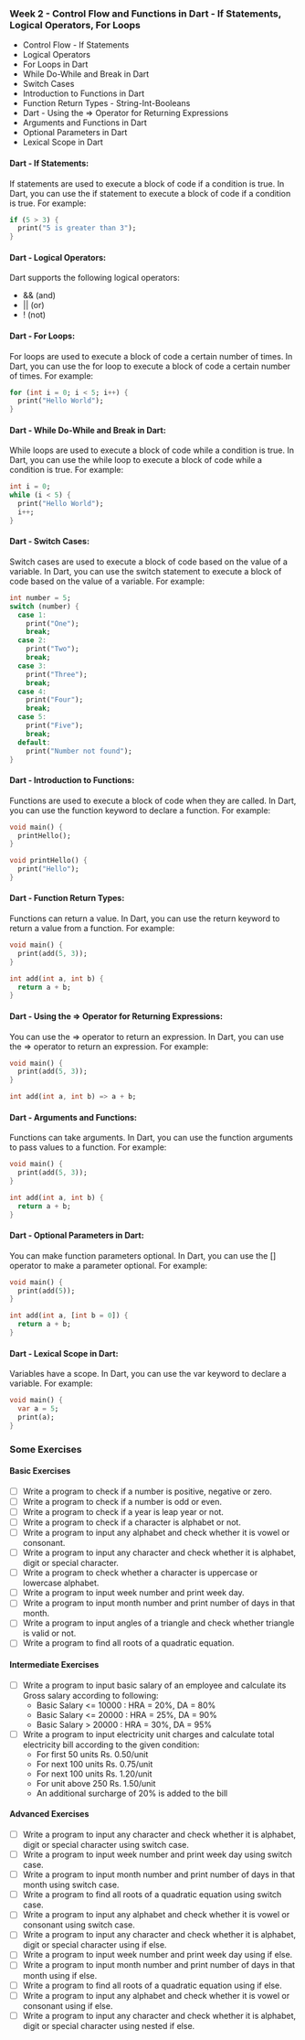 ### Week 2 - Control Flow and Functions in Dart - If Statements, Logical Operators, For Loops

- Control Flow - If Statements
- Logical Operators
- For Loops in Dart
- While Do-While and Break in Dart
- Switch Cases
- Introduction to Functions in Dart
- Function Return Types - String-Int-Booleans
- Dart - Using the => Operator for Returning Expressions
- Arguments and Functions in Dart
- Optional Parameters in Dart
- Lexical Scope in Dart

#### Dart - If Statements:

If statements are used to execute a block of code if a condition is true. In Dart, you can use the if statement to execute a block of code if a condition is true. For example:

```dart
if (5 > 3) {
  print("5 is greater than 3");
}
```

#### Dart - Logical Operators:

Dart supports the following logical operators:

- && (and)
- || (or)
- ! (not)

#### Dart - For Loops:

For loops are used to execute a block of code a certain number of times. In Dart, you can use the for loop to execute a block of code a certain number of times. For example:

```dart
for (int i = 0; i < 5; i++) {
  print("Hello World");
}
```

#### Dart - While Do-While and Break in Dart:

While loops are used to execute a block of code while a condition is true. In Dart, you can use the while loop to execute a block of code while a condition is true. For example:

```dart
int i = 0;
while (i < 5) {
  print("Hello World");
  i++;
}
```

#### Dart - Switch Cases:

Switch cases are used to execute a block of code based on the value of a variable. In Dart, you can use the switch statement to execute a block of code based on the value of a variable. For example:

```dart
int number = 5;
switch (number) {
  case 1:
    print("One");
    break;
  case 2:
    print("Two");
    break;
  case 3:
    print("Three");
    break;
  case 4:
    print("Four");
    break;
  case 5:
    print("Five");
    break;
  default:
    print("Number not found");
}
```

#### Dart - Introduction to Functions:

Functions are used to execute a block of code when they are called. In Dart, you can use the function keyword to declare a function. For example:

```dart
void main() {
  printHello();
}

void printHello() {
  print("Hello");
}
```

#### Dart - Function Return Types:

Functions can return a value. In Dart, you can use the return keyword to return a value from a function. For example:

```dart
void main() {
  print(add(5, 3));
}

int add(int a, int b) {
  return a + b;
}
```

#### Dart - Using the => Operator for Returning Expressions:

You can use the => operator to return an expression. In Dart, you can use the => operator to return an expression. For example:

```dart
void main() {
  print(add(5, 3));
}

int add(int a, int b) => a + b;
```

#### Dart - Arguments and Functions:

Functions can take arguments. In Dart, you can use the function arguments to pass values to a function. For example:

```dart
void main() {
  print(add(5, 3));
}

int add(int a, int b) {
  return a + b;
}
```

#### Dart - Optional Parameters in Dart:

You can make function parameters optional. In Dart, you can use the [] operator to make a parameter optional. For example:

```dart
void main() {
  print(add(5));
}

int add(int a, [int b = 0]) {
  return a + b;
}
```

#### Dart - Lexical Scope in Dart:

Variables have a scope. In Dart, you can use the var keyword to declare a variable. For example:

```dart
void main() {
  var a = 5;
  print(a);
}
```

### Some Exercises

#### Basic Exercises

- [ ] Write a program to check if a number is positive, negative or zero.
- [ ] Write a program to check if a number is odd or even.
- [ ] Write a program to check if a year is leap year or not.
- [ ] Write a program to check if a character is alphabet or not.
- [ ] Write a program to input any alphabet and check whether it is vowel or consonant.
- [ ] Write a program to input any character and check whether it is alphabet, digit or special character.
- [ ] Write a program to check whether a character is uppercase or lowercase alphabet.
- [ ] Write a program to input week number and print week day.
- [ ] Write a program to input month number and print number of days in that month.
- [ ] Write a program to input angles of a triangle and check whether triangle is valid or not.
- [ ] Write a program to find all roots of a quadratic equation.

#### Intermediate Exercises

- [ ] Write a program to input basic salary of an employee and calculate its Gross salary according to following:
  - Basic Salary <= 10000 : HRA = 20%, DA = 80%
  - Basic Salary <= 20000 : HRA = 25%, DA = 90%
  - Basic Salary > 20000 : HRA = 30%, DA = 95%
- [ ] Write a program to input electricity unit charges and calculate total electricity bill according to the given condition:
  - For first 50 units Rs. 0.50/unit
  - For next 100 units Rs. 0.75/unit
  - For next 100 units Rs. 1.20/unit
  - For unit above 250 Rs. 1.50/unit
  - An additional surcharge of 20% is added to the bill

#### Advanced Exercises

- [ ] Write a program to input any character and check whether it is alphabet, digit or special character using switch case.
- [ ] Write a program to input week number and print week day using switch case.
- [ ] Write a program to input month number and print number of days in that month using switch case.
- [ ] Write a program to find all roots of a quadratic equation using switch case.
- [ ] Write a program to input any alphabet and check whether it is vowel or consonant using switch case.
- [ ] Write a program to input any character and check whether it is alphabet, digit or special character using if else.
- [ ] Write a program to input week number and print week day using if else.
- [ ] Write a program to input month number and print number of days in that month using if else.
- [ ] Write a program to find all roots of a quadratic equation using if else.
- [ ] Write a program to input any alphabet and check whether it is vowel or consonant using if else.
- [ ] Write a program to input any character and check whether it is alphabet, digit or special character using nested if else.
